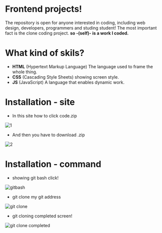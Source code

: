 # Frontend projects!

The repository is open for anyone interested in coding, including web design, developers, programmers and studing student!
The most important fact is the clone coding project. **so -(self)- is a work I coded.**

# What kind of skils?

- **HTML** (Hypertext Markup Language) The language used to frame the whole thing.
- **CSS** (Cascading Style Sheets) showing screen style.
- **JS** (JavaScript)  A language that enables dynamic work.
 
# Installation - site

- In this site how to click code.zip

![1](https://user-images.githubusercontent.com/88642524/130056173-e8d12b09-e08b-46c0-a29b-ef350c262a4e.png "width:50%")

- And then you have to download .zip

![2](https://user-images.githubusercontent.com/88642524/130056794-cb1df51d-4065-4a8a-bcc4-009ec09bff49.png "width:50%")

# Installation - command
 - showing git bash click!
 
 ![gitbash](https://user-images.githubusercontent.com/88642524/130057539-37343646-39a4-412d-88b7-4f50a57a1aa2.png "width:50%")
 
 - git clone my git address
 
 ![git clone](https://user-images.githubusercontent.com/88642524/130057395-73746f9b-0409-4972-82d5-b5224f6d893e.png "width:50%")
 
 - git cloning completed screen!
 
 ![git clone completed](https://user-images.githubusercontent.com/88642524/130057638-7edbba1c-c7bb-4dd6-a085-31d4e3f37170.png "width:50%")

